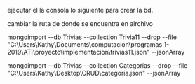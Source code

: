 ejecutar el la consola lo siguiente para crear la bd. 

cambiar la ruta de donde se encuentra en alrchivo

mongoimport --db Trivias --collection Trivia11 --drop --file "C:\Users\Kathy\Documents\computacion\programas 1-2019\ATI\proyecto\implementacion\trivias11.json" --jsonArray


mongoimport --db Trivias --collection Categorias --drop --file "C:\Users\Kathy\Desktop\CRUD\categoria.json" --jsonArray